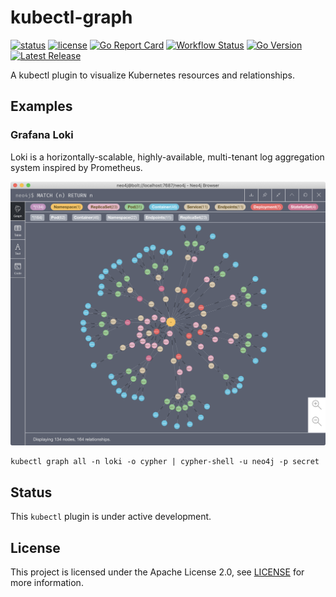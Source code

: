 # kubectl-graph

[![status](https://img.shields.io/badge/status-WIP-green.svg)](#status)
[![license](https://img.shields.io/github/license/steveteuber/kubectl-graph)](https://github.com/steveteuber/kubectl-graph/blob/master/LICENSE)
[![Go Report Card](https://goreportcard.com/badge/github.com/steveteuber/kubectl-graph)](https://goreportcard.com/report/github.com/steveteuber/kubectl-graph)
[![Workflow Status](https://img.shields.io/github/workflow/status/steveteuber/kubectl-graph/Release)](https://github.com/steveteuber/kubectl-graph/actions?query=workflow:Release)
[![Go Version](https://img.shields.io/github/go-mod/go-version/steveteuber/kubectl-graph)](https://github.com/steveteuber/kubectl-graph/blob/master/go.mod#L3)
[![Latest Release](https://img.shields.io/github/v/release/steveteuber/kubectl-graph)](https://github.com/steveteuber/kubectl-graph/releases/latest)

A kubectl plugin to visualize Kubernetes resources and relationships.

## Examples

### Grafana Loki

Loki is a horizontally-scalable, highly-available, multi-tenant log aggregation system inspired by Prometheus.

![Kubernetes resource graph for Grafana Loki](assets/cypher-loki.png)

```
kubectl graph all -n loki -o cypher | cypher-shell -u neo4j -p secret
```

## Status

This `kubectl` plugin is under active development.

## License

This project is licensed under the Apache License 2.0, see [LICENSE](./LICENSE) for more information.
